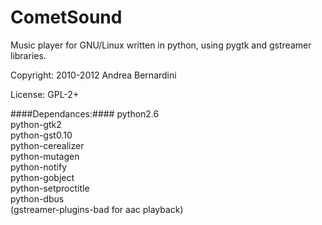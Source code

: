CometSound
==========

Music player for GNU/Linux written in python, using pygtk and gstreamer libraries.

Copyright: 2010-2012 Andrea Bernardini

License: GPL-2+

####Dependances:####
	python2.6  
	python-gtk2  
	python-gst0.10  
	python-cerealizer  
	python-mutagen  
	python-notify  
	python-gobject  
	python-setproctitle  
	python-dbus  
	(gstreamer-plugins-bad for aac playback)  
